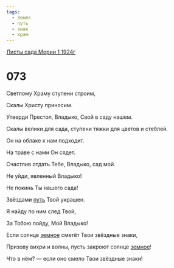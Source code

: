 ```yaml
---
tags:
  - Земля
  - путь
  - знак
  - храм
---
```


[Листы сада Мории 1 1924г](/agni/1924)

# 073
Светлому Храму ступени строим,   

Скалы Христу приносим.   

Утверди Престол, Владыко, Свой в саду нашем.   

Скалы велики для сада, ступени тяжки для цветов и стеблей.   

Он на облаке к нам подходит.   

На траве с нами Он сядет.   

Счастлив отдать Тебе, Владыко, сад мой.   

Не уйди, явленный Владыко!   

Не покинь Ты нашего сада!   

Звёздами [путь](/tag/#путь) Твой украшен.   

Я найду по ним след Твой,   

За Тобою пойду, Мой Владыко!   

Если солнце [земное](/tag/#Земля) сметёт Твои звёздные знаки,   

Призову вихри и волны, пусть закроют солнце [земное](/tag/#Земля)!   

Что в нём? — если оно смело Твои звёздные знаки!   

